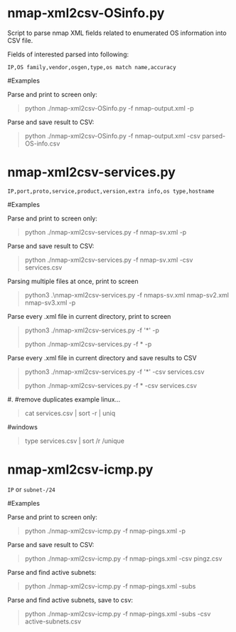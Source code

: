 # nmap-xml2csv-OSinfo.py
Script to parse nmap XML fields related to enumerated OS information into CSV file.

Fields of interested parsed into following:

`IP,OS family,vendor,osgen,type,os match name,accuracy`


#Examples

Parse and print to screen only:
>python ./nmap-xml2csv-OSinfo.py -f nmap-output.xml -p

Parse and save result to CSV:
>python ./nmap-xml2csv-OSinfo.py -f nmap-output.xml -csv parsed-OS-info.csv

# nmap-xml2csv-services.py

`IP,port,proto,service,product,version,extra info,os type,hostname`

#Examples

Parse and print to screen only:
>python ./nmap-xml2csv-services.py -f nmap-sv.xml -p

Parse and save result to CSV:
>python ./nmap-xml2csv-services.py -f nmap-sv.xml -csv services.csv




Parsing multiple files at once, print to screen  
>python3 .\nmap-xml2csv-services.py -f nmaps-sv.xml nmap-sv2.xml nmap-sv3.xml -p

Parse every .xml file in current directory, print to screen
>python3 ./nmap-xml2csv-services.py -f '*' -p
>
>python ./nmap-xml2csv-services.py -f * -p

Parse every .xml file in current directory and save results to CSV 
>python3 ./nmap-xml2csv-services.py -f '*' -csv services.csv
>
>python ./nmap-xml2csv-services.py -f * -csv services.csv

#.
#remove duplicates example linux...
>cat services.csv | sort -r | uniq 

#windows
>type services.csv | sort /r /unique


# nmap-xml2csv-icmp.py

`IP` or `subnet-/24`

#Examples

Parse and print to screen only:
>python ./nmap-xml2csv-icmp.py -f nmap-pings.xml -p

Parse and save result to CSV:
>python ./nmap-xml2csv-icmp.py -f nmap-pings.xml -csv pingz.csv

Parse and find active subnets:
>python ./nmap-xml2csv-icmp.py -f nmap-pings.xml -subs

Parse and find active subnets, save to csv:
>python ./nmap-xml2csv-icmp.py -f nmap-pings.xml -subs -csv active-subnets.csv



